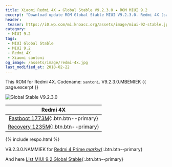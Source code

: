 ```yaml
---
title: Xiaomi Redmi 4X ★ Global Stable V9.2.3.0 ★ ROM MIUI 9.2
excerpt: "Download update ROM Global Stable MIUI V9.2.3.0. Redmi 4X (santoni). Recovery ROM (updater/.zip) Fastboot ROM (firmware/.tgz)"
header:
 teaser: https://i0.wp.com/mi.knoacc.org/assets/image/miui-92-stable.jpg?resize=420,210
category:
 - MIUI 9.2
tags:
 - MIUI Global Stable
 - MIUI 9.2
 - Redmi 4X
 - Xiaomi santoni
og_image: /assets/image/redmi-4x.jpg
last_modified_at: 2018-02-22
---
```


This ROM for Redmi 4X. Codename: `santoni`. V9.2.3.0.MBEMIEK {{ page.excerpt }}

![Global Stable V9.2.3.0](https://i0.wp.com/mi.knoacc.org/assets/image/miui-92-stable.jpg?resize=600,300)

| Redmi 4X |
|:------:|
| [Fastboot 1773M](bigota?ver=V9.2.3.0.NAMMIEK&type=santoni_global_images&size=1773M&name=20180115.0000.00_7.1_global_421b199a99.tgz){:.btn.btn--primary} |
| [Recovery 1235M](bigota?ver=V9.2.3.0.NAMMIEK&type=miui_HM4XGlobal&size=1235M&name=9ae332cc27_7.1.zip){:.btn.btn--primary} |

{% include respo.html %}

V9.2.3.0.NAMMIEK for [Redmi 4 Prime _markw_](/global-stable-miui-923-redmi-4-prime-markw-fastboot-recovery){:.btn.btn--primary}

And here [List MIUI 9.2 Global Stable](https://mi.knoacc.org/update-rom-miui-92-global-stable-full-changelog){:.btn.btn--primary}
